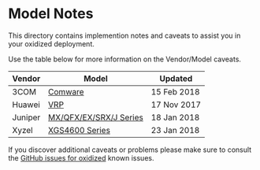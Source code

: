 

Model Notes
========================


This directory contains implemention notes and caveats to assist you in your oxidized deployment.

Use the table below for more information on the Vendor/Model caveats.


Vendor          | Model           |Updated
----------------|-----------------|----------------
3COM|[Comware](Comware.md)|15 Feb 2018
Huawei|[VRP](VRP-Huawei.md)|17 Nov 2017
Juniper|[MX/QFX/EX/SRX/J Series](JunOS.md)|18 Jan 2018
Xyzel|[XGS4600 Series](XGS4600-Zyxel.md)|23 Jan 2018


If you discover additional caveats or problems please make sure to consult the [GitHub issues for oxidized](https://github.com/ytti/oxidized/issues) known issues.
